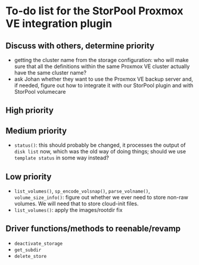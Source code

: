 <!--
SPDX-FileCopyrightText: StorPool <support@storpool.com>
SPDX-License-Identifier: BSD-2-Clause
-->

# To-do list for the StorPool Proxmox VE integration plugin

## Discuss with others, determine priority

- getting the cluster name from the storage configuration: who will make sure that
  all the definitions within the same Proxmox VE cluster actually have the same cluster name?
- ask Johan whether they want to use the Proxmox VE backup server and, if needed, figure out
  how to integrate it with our StorPool plugin and with StorPool volumecare

## High priority


## Medium priority

- `status()`: this should probably be changed, it processes the output of `disk list` now,
  which was the old way of doing things; should we use `template status` in some way instead?

## Low priority

- `list_volumes()`, `sp_encode_volsnap()`, `parse_volname()`, `volume_size_info()`:
  figure out whether we ever need to store non-raw volumes.
  We will need that to store cloud-init files.
- `list_volumes()`: apply the images/rootdir fix

## Driver functions/methods to reenable/revamp

- `deactivate_storage`
- `get_subdir`
- `delete_store`
